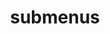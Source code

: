 ---
layout: page
title: submenus
nav: true
nav_order: 4
dropdown: true
children:
    - title: publications
      permalink: /publications/
    - title: divider
    # - title: projects
    #   permalink: /projects/
---